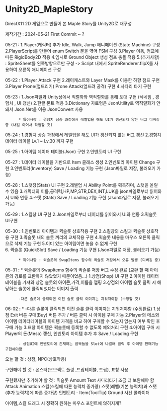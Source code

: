 # Unity2D_MapleStory

DirectX11 2D 게임으로 만들어 본 Maple Story를 Unity2D로 재구성

제작기간 : 2024-05-21 First Commit ~ ?

05-21 :  1.Player(캐릭터) 추가 Idle, Walk, Jump 애니메이션 (State Machine) 구성 
           2.PlayerScript를 만들어 enum Switch 문을 엮어 FSM 구성 
           3.Player 이동, 점프에 따른 RigidBody2D 적용 
           4.임시로 Ground Object 생성 점프 충돌 적용 
           5.(추가사항) : SpriteSheet를 왼쪽방향으로만 구성 -> Script 내에서 SpriteRenderer.flipX를 사용하여 오른쪽 애니메이션 구성 


05-22 : 1.Player Attack 구현 
          2.레이캐스트와 Layer Mask를 이용한 하향 점프 구현 
          3.Player Prone(엎드리기) Prone Attack(엎드려 공격) 구현 
          4.사다리 타기 구현 
   

05-23 : 1.Json파일과 Unity상에서 직렬화와 역직렬화를 통해 토대 구현 (닉네임 , 경험치 , UI 갱신)
          2.한글 폰트 적용
          3.Dictionary 자료형은 JsonUtility로 역직렬화가 안돼서 Json.Net을 이용 JsonConvert 사용

          * 특이사항 : 경험치 상승 과정에서 레벨업을 해도 UI가 갱신되지 않는 버그 디버깅 중 (내일 이어서 작업할 것) 


05-24 : 1.경험치 상승 과정에서 레벨업을 해도 UI가 갱신되지 않는 버그 갱신 
          2.경험치 데이터 테이블 Lv.1 ~ Lv.30 까지 구현 


05-25 : 1.아이템 데이터 테이블(Json) 구현 
          2.인벤토리 UI 구현 


05-27 : 1.데이터 테이블을 기반으로 Item 클래스 생성 
          2.인벤토리 아이템 Change 구현 
          3.인벤토리(Inventory) Save / Loading 기능 구현 (Json파일로 저장, 불러오기 가능)


05-28 : 1.스탯창(Stats) UI 구현 
          2.레벨업 시 Ability Point를 획득하며, 스탯을 올릴 수 있음
          3.캐릭터의 이름,공격력,HP,MP,STR,DEX,INT,LUK을 json파일로부터 읽어와서 UI와 연동 
          4.스탯 (Stats) Save / Loading 기능 구현 (Json파일로 저장, 불러오기 가능)

05-29 : 1.스킬창 UI 구현
          2.Json파일로부터 데이터를 읽어와서 UI와 연동
          3.퀵슬롯 UI구현

05-30 : 1.인벤토리 아이템과 퀵슬롯 상호작용 구현 
          2.스킬창의 스킬과 퀵슬롯 상호작용 구현
          3.퀵슬롯 내의 슬롯 끼리의 교체작용 구현 
          4.퀵슬롯 내용물 마우스 오른쪽 클릭으로 삭제 기능 구현
          5.이미 있는 아이템이면 놓을 수 없게 구현  
          6. 퀵슬롯 (QuickSlot) Save / Loading 기능 구현 (Json파일로 저장, 불러오기 가능)
          
          * 특이사항 : 퀵슬롯의 SwapItems 함수의 퀵슬롯 저장에서 오류 발생 (디버깅 중)

05-31 : * 퀵슬롯의 SwapItems 함수의 퀵슬롯 저장 버그 수정 완료
              (교환 할 때 아이콘의 경로를 교환하지 않았었기 때문이었음...) 
          1.상점(Shop) UI 구현 
          2.아이템 데이터 테이블을 가져와 상점 슬롯의 아이콘,가격,이름을 맵핑
          3.상점의 아이템 슬롯 클릭 시 해당하는 슬롯에 클릭되었다는 이미지 출력
          
          -다른 슬롯이 클릭되면 이전 슬롯 클릭 이미지는 지워져야함 (수정할 것)

06-02 : * -다른 슬롯이 클릭되면 이전 슬롯 클릭 이미지는 지워져야함 (수정완료)
          1.상점 Exit 버튼 구매(Buy) 버튼 추가 / 버튼 클릭 시 아이템 구매 가능
          2.Player의 메소와 아이템 데이터테이블의 아이템 가격을 비교 하여 구매할 수 있는지 없는지 여부 확인 후 구매 가능 
          3.표창 아이템은 퀵슬롯에 등록할 수 없도록 예외처리 구현
          4.아이템 구매 시 Player의 돈(Meso) 갱신, 인벤토리 아이템 추가 후 Save / Loading 구현  
          
          - 상점UI에 인벤토리에 존재하는 품목들을 Slot에 나열해 클릭 후 아이템 판매기능 구현해야함
                           
          
          

오늘 할 것 : 상점, NPC(상호작용)

구현해야 할 것 : 
몬스터(오브젝트 풀링 ,드랍테이블, 드랍), 표창 사용  


구현했지만 추가해야 할 것 :
퀵슬롯 Amount Text
사다리타기 조금 더 보완해야 함 
Attack Animation
스킬(스킬에 따른 능력치 증가량)
스탯(레벨(기본 능력치)과 스탯(추가 능력치)에 따른 증가량)
인벤토리 - Item(ToolTip)
Ground 사선 콜라이더

아이템,스킬 드래그 시 정확히 원하는 마우스 포인트에 얹혀지게?

